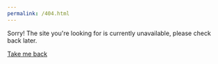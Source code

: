 ```yaml
---
permalink: /404.html
---
```


Sorry! The site you're looking for is currently unavailable, please check back later. 

<!--<img src="https://itp.tugraz.at/icon/logo-itp.png">-->

<a href = "index.md">Take me back</a>
